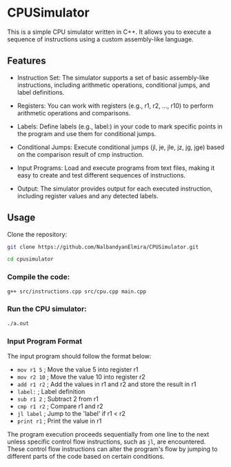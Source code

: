 # CPUSimulator
This is a simple CPU simulator written in C++. It allows you to execute a sequence of instructions using a custom assembly-like language.

## Features

- Instruction Set: The simulator supports a set of basic assembly-like instructions, including arithmetic operations, conditional jumps, and label definitions.

- Registers: You can work with registers (e.g., r1, r2, ..., r10) to perform arithmetic operations and comparisons.

- Labels: Define labels (e.g., label:) in your code to mark specific points in the program and use them for conditional jumps.

- Conditional Jumps: Execute conditional jumps (jl, je, jle, jz, jg, jge) based on the comparison result of cmp instruction.

- Input Programs: Load and execute programs from text files, making it easy to create and test different sequences of instructions.

- Output: The simulator provides output for each executed instruction, including register values and any detected labels.

## Usage
Clone the repository:
```bash
git clone https://github.com/NalbandyanElmira/CPUSimulator.git
```
```bash
cd cpusimulator
```

### Compile the code:
```bash
g++ src/instructions.cpp src/cpu.cpp main.cpp
```
### Run the CPU simulator:
```bash
./a.out
```

### Input Program Format
The input program should follow the format below:

- `mov r1 5`       ; Move the value 5 into register r1
- `mov r2 10`      ; Move the value 10 into register r2
- `add r1 r2`      ; Add the values in r1 and r2 and store the result in r1
- `label:`         ; Label definition
- `sub r1 2`       ; Subtract 2 from r1
- `cmp r1 r2`      ; Compare r1 and r2
- `jl label`       ; Jump to the 'label' if r1 < r2
- `print r1`       ; Print the value in r1

The program execution proceeds sequentially from one line to the next unless specific control flow instructions, such as `jl`, are encountered. These control flow instructions can alter the program's flow by jumping to different parts of the code based on certain conditions.
